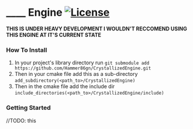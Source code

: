# ____ Engine [![License](https://img.shields.io/badge/license-Apache%202.0-green)](https://github.com/Hammer86gn/CrystallizedEngine/blob/master/LICENSE)

**THIS IS UNDER HEAVY DEVELOPMENT I WOULDN'T RECCOMEND USING THIS ENGINE AT IT'S CURRENT STATE**


### How To Install
1. In your project's library directory run `git submodule add https://github.com/Hammer86gn/CrystallizedEngine.git`
2. Then in your cmake file add this as a sub-directory `add_subdirectory(<path_to>/CrystallizedEngine)`
3. Then in the cmake file add the include dir `include_directories(<path_to>/CrystallizedEngine/include)`

### Getting Started
//TODO: this
